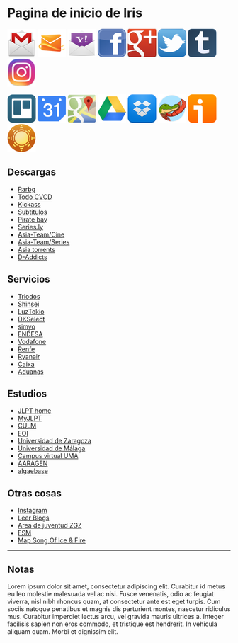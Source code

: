 # Pagina de inicio de Iris

[![](icons/gmail.png)](https://www.gmail.com/)
[![](icons/hotmail.png)](https://mail.live.com/)
[![](icons/yahoo.png)](https://mail.yahoo.com/)
[![](icons/facebook.png)](http://www.facebook.com/)
[![](icons/google-plus.png)](https://plus.google.com/)
[![](icons/twitter.png)](https://twitter.com/)
[![](icons/tumblr.png)](https://www.tumblr.com/)
[![](icons/instagram.png)](https://www.instagram.com/)


[![](icons/trello.png)](http://www.trello.com/)
[![](icons/google-calendar.png)](https://www.google.com/calendar/)
[![](icons/google-maps.png)](http://maps.google.com/)
[![](icons/google-docs.png)](http://docs.google.com/)
[![](icons/dropbox.png)](http://www.dropbox.com/)
[![](icons/wanikani.png)](http://www.wanikani.com/)
[![](icons/ivoox.png)](http://www.ivoox.com/)
[![](icons/newsblur.png)](http://newsblur.com/)

## Descargas

* [Rarbg](https://rarbg.is/torrents.php)
* [Todo CVCD](http://www.todocvcd.com/)
* [Kickass](https://kat.cr/)
* [Subtítulos](http://www.tusubtitulo.com/)
* [Pirate bay](https://thepiratebay.org/)
* [Series.ly](http://series.ly/)
* [Asia-Team/Cine](http://www.asia-team.net/index.php?page=CinePais7)
* [Asia-Team/Series](http://www.asia-team.net/index.php?page=SeriesPais7)
* [Asia torrents](https://avistaz.to/)
* [D-Addicts](https://www.d-addicts.com/forums/index.php)

## Servicios

* [Triodos](http://www.triodos.es/es/particulares/como-operar/bienvenido-oficina-internet/)
* [Shinsei](https://pdirect08.shinseibank.com/FLEXCUBEAt/LiveConnect.dll?EntryFunc&fldAppID=RT&fldTxnID=LGN&fldScrSeqNo=00&fldLangID=ENG&fldDeviceID=01&fldRequestorID=40)
* [LuzTokio](https://katene.chuden.jp/index.html)
* [DKSelect](https://dk-kurashi.com/)
* [simyo](https://www.simyo.es/simyo/publicarea/login/login.htm)
* [ENDESA](https://www.endesaclientes.com/oficina/gestion-online.html)
* [Vodafone](http://www.vodafone.es/particulares/es/)
* [Renfe](http://www.renfe.es/)
* [Ryanair](http://www.ryanair.com/es)
* [Caixa](https://portal.lacaixa.es/apl/cybertarjeta/index_es.html)
* [Aduanas](https://www.adtpostales.com/index.asp)

## Estudios

* [JLPT home](http://www.jlpt.jp/e/index.html)
* [MyJLPT](https://my.jees-jlpt.jp/user/VCPGCLGN010.php)
* [CULM](http://culm.unizar.es/)
* [EOI](http://www.eoi1zaragoza.org/)
* [Universidad de Zaragoza](http://www.unizar.es/)
* [Universidad de Málaga](http://www.uma.es/)
* [Campus virtual UMA](http://ciencias.cv.uma.es/)
* [AARAGEN](http://www.arabidopsis.org/servlets/Search?type=general&search_action=detail&method=1&show_obsolete=F&name=AT1G03090&sub_type=gene)
* [algaebase](http://www.algaebase.org/)

## Otras cosas
* [Instagram](https://www.instagram.com/)
* [Leer Blogs](http://newsblur.com/)
* [Area de juventud ZGZ](http://www.zaragoza.es/ciudad/sectores/jovenes/cipaj/)
* [FSM](http://www.venganza.org/)
* [Map Song Of Ice & Fire](http://amapoficeandfire.com/home/)

---

## Notas

Lorem ipsum dolor sit amet, consectetur adipiscing elit. Curabitur id metus eu leo molestie malesuada vel ac nisi. Fusce venenatis, odio ac feugiat viverra, nisl nibh rhoncus quam, at consectetur ante est eget turpis. Cum sociis natoque penatibus et magnis dis parturient montes, nascetur ridiculus mus. Curabitur imperdiet lectus arcu, vel gravida mauris ultrices a. Integer facilisis sapien non eros commodo, et tristique est hendrerit. In vehicula aliquam quam. Morbi et dignissim elit.
